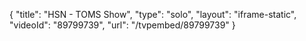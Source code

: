 {
    "title": "HSN - TOMS Show",
    "type": "solo",
    "layout": "iframe-static",
    "videoId": "89799739",
    "url": "\/tvpembed\/89799739"
}